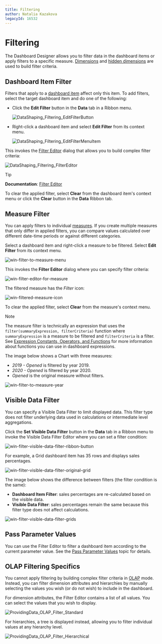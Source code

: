```yaml
---
title: Filtering
author: Natalia Kazakova
legacyId: 16532
---
```

# Filtering
The Dashboard Designer allows you to filter data in the dashboard items or apply filters to a specific measure. [Dimensions](../binding-dashboard-items-to-data/binding-dashboard-items-to-data.md) and [hidden dimensions](../binding-dashboard-items-to-data/hidden-data-items.md) are used to build filter criteria.

## Dashboard Item Filter

Filters that apply to a [dashboard item](../dashboard-item-settings.md) affect only this item. To add filters, select the target dashboard item and do one of the following:

* Click the **Edit Filter** button in the **Data** tab in a Ribbon menu. 
	
	![DataShaping_Filtering_EditFilterButton](../../../images/datashaping_filtering_editfilterbutton19368.png)
* Right-click a dashboard item and select **Edit Filter** from its context menu.
	
	![DataShaping_Filtering_EditFilterMenuItem](../../../images/datashaping_filtering_editfiltermenuitem19369.png)

This invokes the [Filter Editor](../../../../interface-elements-for-desktop/articles/filter-editor/filter-data-via-the-filter-editor.md) dialog that allows you to build complex filter criteria:

![DataShaping_Filtering_FilterEditor](../../../images/datashaping_filtering_filtereditor19370.png)

> [!Tip]
> **Documentation**: [Filter Editor](../../../../interface-elements-for-desktop/articles/filter-editor/filter-data-via-the-filter-editor.md) 

To clear the applied filter, select **Clear** from the dashboard item's context menu or click the **Clear** button in the **Data** Ribbon tab.

## Measure Filter

You can apply filters to individual [measures](../binding-dashboard-items-to-data/binding-dashboard-items-to-data.md). If you create multiple measures that only differ in applied filters, you can compare values calculated over different date-time periods or against different categories.

Select a dashboard item and right-click a measure to be filtered. Select **Edit Filter** from its context menu.

![win-filter-to-measure-menu](../../../images/win-filter-to-measure-menu.png)

This invokes the **Filter Editor** dialog where you can specify filter criteria:

![win-filter-editor-for-measure](../../../images/win-filter-editor-for-measure.png)

The filtered measure has the _Filter_ icon:

![win-filtered-measure-icon](../../../images/win-filtered-measure-icon.png)

To clear the applied filter, select **Clear** from the measure's context menu.

> [!Note]
> The measure filter is technically an expression that uses the `filter(summaryExpression, filterCriteria)` function where `summaryExpression` is a measure to be filtered and `filterCriteria` is a filter. See [Expression Constants, Operators, and Functions](../data-analysis/expression-constants-operators-and-functions.md) for more information about functions you can use in dashboard expressions.

The image below shows a Chart with three measures:  
 
- _2019 - Opened_ is filtered by year 2019.
- _2020 - Opened_ is filtered by year 2020.
- _Opened_ is the original measure without filters.

![win-filter-to-measure-year](../../../images/win-filter-to-measure-year.png)

## Visible Data Filter

You can specify a Visible Data Filter to limit displayed data. This filter type does not filter underlying data used in calculations or intermediate level aggregations.


Click the **Set Visible Data Filter** button in the **Data** tab in a Ribbon menu to invoke the Visible Data Filter Editor where you can set a filter condition:

![win-filter-visible-data-filter-ribbon-button](../../../images/win-filter-visible-data-filter-ribbon-button.png)

For example, a Grid dashboard item has 35 rows and displays sales percentages.

![win-filter-visible-data-filter-original-grid](../../../images/win-filter-visible-data-filter-original-grid.png)

The image below shows the difference between filters (the filter condition is the same): 

- **Dashboard Item Filter**: sales percentages are re-calculated based on the visible data.
- **Visible Data Filter**: sales percentages remain the same because this filter type does not affect calculations.

![win-filter-visible-data-filter-grids](../../../images/win-filter-visible-data-filter-grids.png)

## Pass Parameter Values
You can use the Filter Editor to filter a dashboard item according to the current parameter value. See the [Pass Parameter Values](../data-analysis/using-dashboard-parameters/passing-parameter-values.md) topic for details.

## OLAP Filtering Specifics
You cannot apply filtering by building complex filter criteria in [OLAP](../binding-dashboard-items-to-data/binding-dashboard-items-to-data-in-olap-mode.md) mode. Instead, you can filter dimension attributes and hierarchies by manually selecting the values you wish (or do not wish) to include in the dashboard.

For dimension attributes, the Filter Editor contains a list of all values. You can select the values that you wish to display.

![ProvidingData_OLAP_Filter_Standard](../../../images/img19755.png)

For hierarchies, a tree is displayed instead, allowing you to filter individual values at any hierarchy level.

![ProvidingData_OLAP_Filter_Hierarchical](../../../images/img19754.png) 